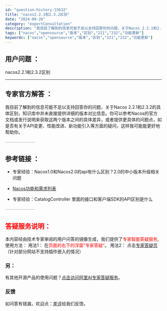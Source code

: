 ```yaml
---
id: "question-history-15632"
title: "nacos2.2.1和2.3.2区别"
date: "2024-09-26"
category: "expertConsultation"
description: "我目前了解到的信息可能不足以支持回答你的问题，关于Nacos 2.2.1和2.3.2的具体区别，知识库中并未直接提供详细的版本对比信息。你可以参考Nacos的官方文档或发行说明来获取这两个版本之间的具体差异，或者提供更具体的问题点，如是否有关于API变更、性能改进、新功能引入等方面的疑问，这样我可能"
tags: ["nacos","opensource","版本","区别","221","232","功能更新"]
keywords: ["nacos","opensource","版本","区别","221","232","功能更新"]
---
```


## 用户问题 ： 
 nacos2.2.1和2.3.2区别  

---------------
## 专家官方解答 ：

我目前了解到的信息可能不足以支持回答你的问题，关于Nacos 2.2.1和2.3.2的具体区别，知识库中并未直接提供详细的版本对比信息。你可以参考Nacos的官方文档或发行说明来获取这两个版本之间的具体差异，或者提供更具体的问题点，如是否有关于API变更、性能改进、新功能引入等方面的疑问，这样我可能能更好地帮助你。


<font color="#949494">---------------</font> 


## 参考链接 ：

* 专家经验：Nacos1.0和Nacos2.0的api有什么区别？2.0的中小版本升级相关问题 
 
 * [Nacos功能和需求列表](https://nacos.io/docs/latest/archive/feature-list)
 
 * 专家经验：CatalogController 里面的接口和客户端SDK的API区别是什么 


 <font color="#949494">---------------</font> 
 


## <font color="#FF0000">答疑服务说明：</font> 

本内容经由技术专家审阅的用户问答的镜像生成，我们提供了<font color="#FF0000">专家智能答疑服务</font>,使用方法：
用法1： 在<font color="#FF0000">页面的右下的浮窗”专家答疑“</font>。
用法2： 点击[专家答疑页](https://answer.opensource.alibaba.com/docs/intro)（针对部分网站不支持插件嵌入的情况）
### 另：


有其他开源产品的使用问题？[点击访问阿里AI专家答疑服务](https://answer.opensource.alibaba.com/docs/intro)。
### 反馈
如问答有错漏，欢迎点：[差评](https://ai.nacos.io/user/feedbackByEnhancerGradePOJOID?enhancerGradePOJOId=15684)给我们反馈。
